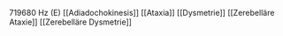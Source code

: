 719680 Hz (E)
[[Adiadochokinesis]]
[[Ataxia]]
[[Dysmetrie]]
[[Zerebelläre Ataxie]]
[[Zerebelläre Dysmetrie]]